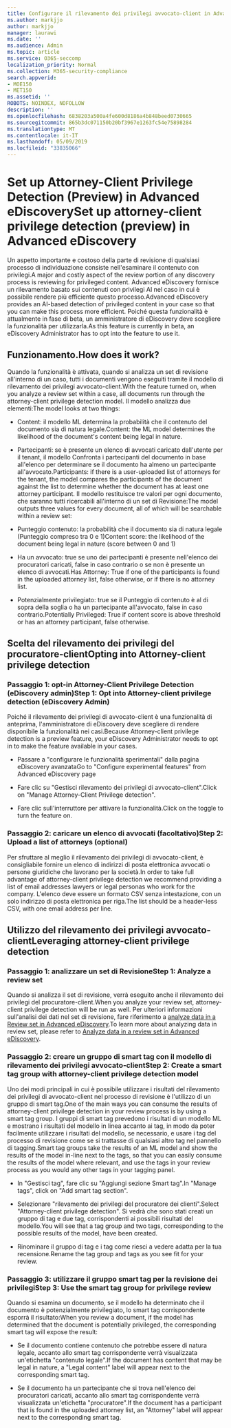 ```yaml
---
title: Configurare il rilevamento dei privilegi avvocato-client in Advanced eDiscovery
ms.author: markjjo
author: markjjo
manager: laurawi
ms.date: ''
ms.audience: Admin
ms.topic: article
ms.service: O365-seccomp
localization_priority: Normal
ms.collection: M365-security-compliance
search.appverid:
- MOE150
- MET150
ms.assetid: ''
ROBOTS: NOINDEX, NOFOLLOW
description: ''
ms.openlocfilehash: 6838203a500a4fe600d8186a4b848beed0730665
ms.sourcegitcommit: 865b3dc071150b20bf3967e1263fc54e75898284
ms.translationtype: MT
ms.contentlocale: it-IT
ms.lasthandoff: 05/09/2019
ms.locfileid: "33835066"
---
```

# <a name="set-up-attorney-client-privilege-detection-preview-in-advanced-ediscovery"></a><span data-ttu-id="a6c1b-102">Set up Attorney-Client Privilege Detection (Preview) in Advanced eDiscovery</span><span class="sxs-lookup"><span data-stu-id="a6c1b-102">Set up attorney-client privilege detection (preview) in Advanced eDiscovery</span></span>

<span data-ttu-id="a6c1b-103">Un aspetto importante e costoso della parte di revisione di qualsiasi processo di individuazione consiste nell'esaminare il contenuto con privilegi.</span><span class="sxs-lookup"><span data-stu-id="a6c1b-103">A major and costly aspect of the review portion of any discovery process is reviewing for privileged content.</span></span> <span data-ttu-id="a6c1b-104">Advanced eDiscovery fornisce un rilevamento basato sui contenuti con privilegi AI nel caso in cui è possibile rendere più efficiente questo processo.</span><span class="sxs-lookup"><span data-stu-id="a6c1b-104">Advanced eDiscovery provides an AI-based detection of privileged content in your case so that you can make this process more efficient.</span></span> <span data-ttu-id="a6c1b-105">Poiché questa funzionalità è attualmente in fase di beta, un amministratore di eDiscovery deve scegliere la funzionalità per utilizzarla.</span><span class="sxs-lookup"><span data-stu-id="a6c1b-105">As this feature is currently in beta, an eDiscovery Administrator has to opt into the feature to use it.</span></span>

## <a name="how-does-it-work"></a><span data-ttu-id="a6c1b-106">Funzionamento.</span><span class="sxs-lookup"><span data-stu-id="a6c1b-106">How does it work?</span></span>

<span data-ttu-id="a6c1b-107">Quando la funzionalità è attivata, quando si analizza un set di revisione all'interno di un caso, tutti i documenti vengono eseguiti tramite il modello di rilevamento dei privilegi avvocato-client.</span><span class="sxs-lookup"><span data-stu-id="a6c1b-107">With the feature turned on, when you analyze a review set within a case, all documents run through the attorney-client privilege detection model.</span></span> <span data-ttu-id="a6c1b-108">Il modello analizza due elementi:</span><span class="sxs-lookup"><span data-stu-id="a6c1b-108">The model looks at two things:</span></span>

- <span data-ttu-id="a6c1b-109">Content: il modello ML determina la probabilità che il contenuto del documento sia di natura legale.</span><span class="sxs-lookup"><span data-stu-id="a6c1b-109">Content: the ML model determines the likelihood of the document's content being legal in nature.</span></span>

- <span data-ttu-id="a6c1b-110">Partecipanti: se è presente un elenco di avvocati caricato dall'utente per il tenant, il modello Confronta i partecipanti del documento in base all'elenco per determinare se il documento ha almeno un partecipante all'avvocato.</span><span class="sxs-lookup"><span data-stu-id="a6c1b-110">Participants: if there is a user-uploaded list of attorneys for the tenant, the model compares the participants of the document against the list to determine whether the document has at least one attorney participant.</span></span>
<span data-ttu-id="a6c1b-111">Il modello restituisce tre valori per ogni documento, che saranno tutti ricercabili all'interno di un set di Revisione:</span><span class="sxs-lookup"><span data-stu-id="a6c1b-111">The model outputs three values for every document, all of which will be searchable within a review set:</span></span>

- <span data-ttu-id="a6c1b-112">Punteggio contenuto: la probabilità che il documento sia di natura legale (Punteggio compreso tra 0 e 1)</span><span class="sxs-lookup"><span data-stu-id="a6c1b-112">Content score: the likelihood of the document being legal in nature (score between 0 and 1)</span></span>

- <span data-ttu-id="a6c1b-113">Ha un avvocato: true se uno dei partecipanti è presente nell'elenco dei procuratori caricati, false in caso contrario o se non è presente un elenco di avvocati.</span><span class="sxs-lookup"><span data-stu-id="a6c1b-113">Has Attorney: True if one of the participants is found in the uploaded attorney list, false otherwise, or if there is no attorney list.</span></span>

-  <span data-ttu-id="a6c1b-114">Potenzialmente privilegiato: true se il Punteggio di contenuto è al di sopra della soglia o ha un partecipante all'avvocato, false in caso contrario.</span><span class="sxs-lookup"><span data-stu-id="a6c1b-114">Potentially Privileged: True if content score is above threshold or has an attorney participant, false otherwise.</span></span>

## <a name="opting-into-attorney-client-privilege-detection"></a><span data-ttu-id="a6c1b-115">Scelta del rilevamento dei privilegi del procuratore-client</span><span class="sxs-lookup"><span data-stu-id="a6c1b-115">Opting into Attorney-client privilege detection</span></span>

### <a name="step-1-opt-into-attorney-client-privilege-detection-ediscovery-admin"></a><span data-ttu-id="a6c1b-116">Passaggio 1: opt-in Attorney-Client Privilege Detection (eDiscovery admin)</span><span class="sxs-lookup"><span data-stu-id="a6c1b-116">Step 1: Opt into Attorney-client privilege detection (eDiscovery Admin)</span></span>

<span data-ttu-id="a6c1b-117">Poiché il rilevamento dei privilegi di avvocato-client è una funzionalità di anteprima, l'amministratore di eDiscovery deve scegliere di rendere disponibile la funzionalità nei casi.</span><span class="sxs-lookup"><span data-stu-id="a6c1b-117">Because Attorney-client privilege detection is a preview feature, your eDiscovery Administrator needs to opt in to make the feature available in your cases.</span></span>

- <span data-ttu-id="a6c1b-118">Passare a "configurare le funzionalità sperimentali" dalla pagina eDiscovery avanzata</span><span class="sxs-lookup"><span data-stu-id="a6c1b-118">Go to "Configure experimental features" from Advanced eDiscovery page</span></span>

- <span data-ttu-id="a6c1b-119">Fare clic su "Gestisci rilevamento dei privilegi di avvocato-client".</span><span class="sxs-lookup"><span data-stu-id="a6c1b-119">Click on "Manage Attorney-Client Privilege detection".</span></span>

- <span data-ttu-id="a6c1b-120">Fare clic sull'interruttore per attivare la funzionalità.</span><span class="sxs-lookup"><span data-stu-id="a6c1b-120">Click on the toggle to turn the feature on.</span></span>

### <a name="step-2-upload-a-list-of-attorneys-optional"></a><span data-ttu-id="a6c1b-121">Passaggio 2: caricare un elenco di avvocati (facoltativo)</span><span class="sxs-lookup"><span data-stu-id="a6c1b-121">Step 2: Upload a list of attorneys (optional)</span></span>

<span data-ttu-id="a6c1b-122">Per sfruttare al meglio il rilevamento dei privilegi di avvocato-client, è consigliabile fornire un elenco di indirizzi di posta elettronica avvocati o persone giuridiche che lavorano per la società.</span><span class="sxs-lookup"><span data-stu-id="a6c1b-122">In order to take full advantage of attorney-client privilege detection we recommend providing a list of email addresses lawyers or legal personas who work for the company.</span></span> <span data-ttu-id="a6c1b-123">L'elenco deve essere un formato CSV senza intestazione, con un solo indirizzo di posta elettronica per riga.</span><span class="sxs-lookup"><span data-stu-id="a6c1b-123">The list should be a header-less CSV, with one email address per line.</span></span>

## <a name="leveraging-attorney-client-privilege-detection"></a><span data-ttu-id="a6c1b-124">Utilizzo del rilevamento dei privilegi avvocato-client</span><span class="sxs-lookup"><span data-stu-id="a6c1b-124">Leveraging attorney-client privilege detection</span></span> 

### <a name="step-1-analyze-a-review-set"></a><span data-ttu-id="a6c1b-125">Passaggio 1: analizzare un set di Revisione</span><span class="sxs-lookup"><span data-stu-id="a6c1b-125">Step 1: Analyze a review set</span></span>

<span data-ttu-id="a6c1b-126">Quando si analizza il set di revisione, verrà eseguito anche il rilevamento dei privilegi del procuratore-client.</span><span class="sxs-lookup"><span data-stu-id="a6c1b-126">When you analyze your review set, attorney-client privilege detection will be run as well.</span></span> <span data-ttu-id="a6c1b-127">Per ulteriori informazioni sull'analisi dei dati nel set di revisione, fare riferimento a [analyze data in a Review set in Advanced eDiscovery](analyzing-data-in-review-set.md).</span><span class="sxs-lookup"><span data-stu-id="a6c1b-127">To learn more about analyzing data in review set, please refer to [Analyze data in a review set in Advanced eDiscovery](analyzing-data-in-review-set.md).</span></span>

### <a name="step-2-create-a-smart-tag-group-with-attorney-client-privilege-detection-model"></a><span data-ttu-id="a6c1b-128">Passaggio 2: creare un gruppo di smart tag con il modello di rilevamento dei privilegi avvocato-client</span><span class="sxs-lookup"><span data-stu-id="a6c1b-128">Step 2: Create a smart tag group with attorney-client privilege detection model</span></span>

<span data-ttu-id="a6c1b-129">Uno dei modi principali in cui è possibile utilizzare i risultati del rilevamento dei privilegi di avvocato-client nel processo di revisione è l'utilizzo di un gruppo di smart tag.</span><span class="sxs-lookup"><span data-stu-id="a6c1b-129">One of the main ways you can consume the results of attorney-client privilege detection in your review process is by using a smart tag group.</span></span> <span data-ttu-id="a6c1b-130">I gruppi di smart tag prevedono i risultati di un modello ML e mostrano i risultati del modello in linea accanto ai tag, in modo da poter facilmente utilizzare i risultati del modello, se necessario, e usare i tag del processo di revisione come se si trattasse di qualsiasi altro tag nel pannello di tagging.</span><span class="sxs-lookup"><span data-stu-id="a6c1b-130">Smart tag groups take the results of an ML model and show the results of the model in-line next to the tags, so that you can easily consume the results of the model where relevant, and use the tags in your review process as you would any other tags in your tagging panel.</span></span>

- <span data-ttu-id="a6c1b-131">In "Gestisci tag", fare clic su "Aggiungi sezione Smart tag".</span><span class="sxs-lookup"><span data-stu-id="a6c1b-131">In "Manage tags", click on "Add smart tag section".</span></span>

- <span data-ttu-id="a6c1b-132">Selezionare "rilevamento dei privilegi del procuratore dei clienti".</span><span class="sxs-lookup"><span data-stu-id="a6c1b-132">Select "Attorney-client privilege detection".</span></span> <span data-ttu-id="a6c1b-133">Si vedrà che sono stati creati un gruppo di tag e due tag, corrispondenti ai possibili risultati del modello.</span><span class="sxs-lookup"><span data-stu-id="a6c1b-133">You will see that a tag group and two tags, corresponding to the possible results of the model, have been created.</span></span>

- <span data-ttu-id="a6c1b-134">Rinominare il gruppo di tag e i tag come riesci a vedere adatta per la tua recensione.</span><span class="sxs-lookup"><span data-stu-id="a6c1b-134">Rename the tag group and tags as you see fit for your review.</span></span>

### <a name="step-3-use-the-smart-tag-group-for-privilege-review"></a><span data-ttu-id="a6c1b-135">Passaggio 3: utilizzare il gruppo smart tag per la revisione dei privilegi</span><span class="sxs-lookup"><span data-stu-id="a6c1b-135">Step 3: Use the smart tag group for privilege review</span></span>

<span data-ttu-id="a6c1b-136">Quando si esamina un documento, se il modello ha determinato che il documento è potenzialmente privilegiato, lo smart tag corrispondente esporrà il risultato:</span><span class="sxs-lookup"><span data-stu-id="a6c1b-136">When you review a document, if the model has determined that the document is potentially privileged, the corresponding smart tag will expose the result:</span></span>

- <span data-ttu-id="a6c1b-137">Se il documento contiene contenuto che potrebbe essere di natura legale, accanto allo smart tag corrispondente verrà visualizzata un'etichetta "contenuto legale".</span><span class="sxs-lookup"><span data-stu-id="a6c1b-137">If the document has content that may be legal in nature, a "Legal content" label will appear next to the corresponding smart tag.</span></span>

- <span data-ttu-id="a6c1b-138">Se il documento ha un partecipante che si trova nell'elenco dei procuratori caricati, accanto allo smart tag corrispondente verrà visualizzata un'etichetta "procuratore".</span><span class="sxs-lookup"><span data-stu-id="a6c1b-138">If the document has a participant that is found in the uploaded attorney list, an "Attorney" label will appear next to the corresponding smart tag.</span></span>